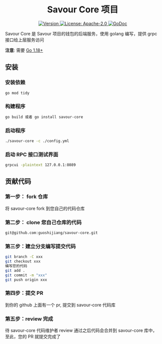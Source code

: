 <!--
parent:
  order: false
-->

<div align="center">
  <h1> Savour Core 项目 </h1>
</div>

<div align="center">
  <a href="https://github.com/SavourDao/savour-core/releases/latest">
    <img alt="Version" src="https://img.shields.io/github/tag/SavourDao/savour-core.svg" />
  </a>
  <a href="https://github.com/SavourDao/savour-core/blob/main/LICENSE">
    <img alt="License: Apache-2.0" src="https://img.shields.io/github/license/SavourDao/savour-core.svg" />
  </a>
  <a href="https://pkg.go.dev/github.com/SavourDao/savour-core">
    <img alt="GoDoc" src="https://godoc.org/github.com/SavourDao/savour-core?status.svg" />
  </a>
</div>

Savour Core 是 Savour 项目的钱包的后端服务，使用 golang 编写，提供 grpc 接口给上层服务访问

**注意**: 需要 [Go 1.18+](https://golang.org/dl/)

## 安装

### 安装依赖
```bash
go mod tidy
```
### 构建程序
```bash
go build 或者 go install savour-core
```

### 启动程序
```bash
./savour-core -c ./config.yml
```

### 启动 RPC 接口测试界面

```bash
grpcui -plaintext 127.0.0.1:8089
```

## 贡献代码

### 第一步： fork 仓库

将 savour-core fork 到您自己的代码仓库

### 第二步： clone 您自己仓库的代码

```bash
git@github.com:guoshijiang/savour-core.git
```

### 第三步：建立分支编写提交代码

```bash
git branch -C xxx
git checkout xxx
编写您的代码
git add .
git commit -m "xxx"
git push origin xxx
```

### 第四步：提交 PR

到你的 github 上面有一个 pr, 提交到 savour-core 代码库


### 第五步：review 完成

待 savour-core 代码维护者 review 通过之后代码会合并到 savour-core 库中，至此，您的 PR 就提交完成了 
